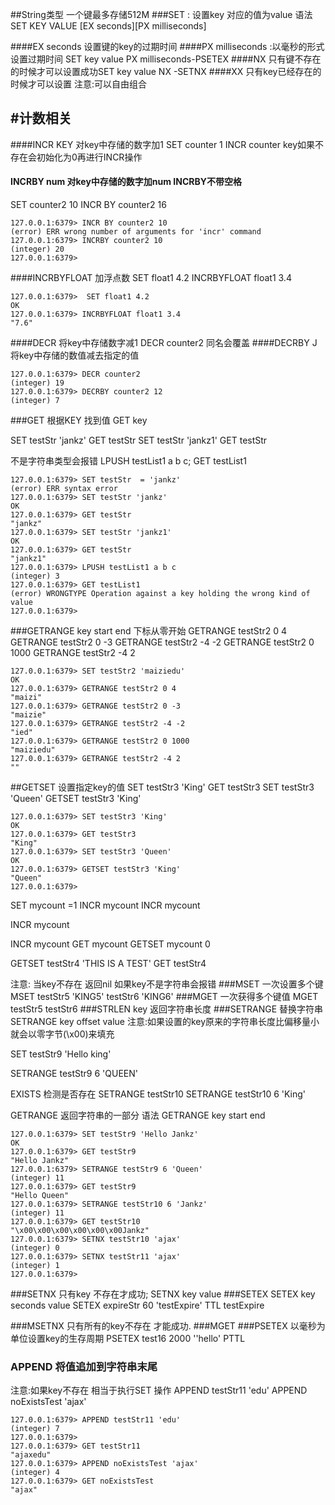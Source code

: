##String类型
一个键最多存储512M
###SET : 设置key 对应的值为value
语法 SET KEY VALUE [EX seconds][PX milliseconds]

####EX seconds 设置键的key的过期时间
####PX milliseconds :以毫秒的形式设置过期时间 SET key value PX milliseconds-PSETEX
####NX 只有键不存在的时候才可以设置成功SET key value NX -SETNX
####XX 只有key已经存在的时候才可以设置
注意:可以自由组合

## #计数相关
####INCR KEY  对key中存储的数字加1
SET counter 1
INCR counter
key如果不存在会初始化为0再进行INCR操作
#### INCRBY  num 对key中存储的数字加num INCRBY不带空格
SET counter2 10
INCR BY counter2 16

```
127.0.0.1:6379> INCR BY counter2 10
(error) ERR wrong number of arguments for 'incr' command
127.0.0.1:6379> INCRBY counter2 10
(integer) 20
127.0.0.1:6379>  

```
####INCRBYFLOAT 加浮点数
SET float1 4.2
INCRBYFLOAT float1 3.4

```
127.0.0.1:6379>  SET float1 4.2
OK
127.0.0.1:6379> INCRBYFLOAT float1 3.4
"7.6"
```
####DECR 将key中存储数字减1
DECR counter2
同名会覆盖
####DECRBY J将key中存储的数值减去指定的值

```
127.0.0.1:6379> DECR counter2
(integer) 19
127.0.0.1:6379> DECRBY counter2 12 
(integer) 7

```
###GET 根据KEY 找到值
GET key 

SET testStr 'jankz'
GET testStr
SET testStr 'jankz1'
GET testStr 

不是字符串类型会报错
LPUSH testList1 a b c;
GET testList1

```
127.0.0.1:6379> SET testStr  = 'jankz'
(error) ERR syntax error
127.0.0.1:6379> SET testStr 'jankz'
OK
127.0.0.1:6379> GET testStr
"jankz"
127.0.0.1:6379> SET testStr 'jankz1'
OK
127.0.0.1:6379> GET testStr
"jankz1"
127.0.0.1:6379> LPUSH testList1 a b c
(integer) 3
127.0.0.1:6379> GET testList1
(error) WRONGTYPE Operation against a key holding the wrong kind of value
127.0.0.1:6379> 
```
###GETRANGE key start end
下标从零开始
GETRANGE testStr2 0 4 
GETRANGE testStr2 0 -3
GETRANGE testStr2 -4 -2
GETRANGE testStr2 0 1000
GETRANGE testStr2 -4 2

```
127.0.0.1:6379> SET testStr2 'maiziedu'
OK
127.0.0.1:6379> GETRANGE testStr2 0 4 
"maizi"
127.0.0.1:6379> GETRANGE testStr2 0 -3
"maizie"
127.0.0.1:6379> GETRANGE testStr2 -4 -2
"ied"
127.0.0.1:6379> GETRANGE testStr2 0 1000
"maiziedu"
127.0.0.1:6379> GETRANGE testStr2 -4 2
""
```
 ##GETSET 设置指定key的值
 SET testStr3 'King' 
 GET testStr3
 SET testStr3 'Queen' 
 GETSET testStr3 'King'
 
```
127.0.0.1:6379> SET testStr3 'King'
OK
127.0.0.1:6379> GET testStr3
"King"
127.0.0.1:6379> SET testStr3 'Queen'
OK
127.0.0.1:6379> GETSET testStr3 'King'
"Queen"
127.0.0.1:6379> 
```
SET mycount =1
INCR mycount
INCR mycount

INCR mycount

INCR mycount
GET mycount
GETSET mycount 0


GETSET testStr4 'THIS IS A TEST'
GET testStr4

注意:
当key不存在 返回nil
如果key不是字符串会报错
###MSET 一次设置多个键
MSET testStr5 'KING5' testStr6 'KING6'
###MGET 一次获得多个键值
MGET testStr5  testStr6 
###STRLEN key 
返回字符串长度
###SETRANGE 替换字符串
SETRANGE key offset value
注意:如果设置的key原来的字符串长度比偏移量小 就会以零字节(\x00)来填充

SET testStr9 'Hello king'

SETRANGE testStr9 6 'QUEEN'

EXISTS 检测是否存在
SETRANGE testStr10 
SETRANGE testStr10 6 'King'

GETRANGE 返回字符串的一部分
语法 GETRANGE key start end

```
127.0.0.1:6379> SET testStr9 'Hello Jankz'
OK
127.0.0.1:6379> GET testStr9
"Hello Jankz"
127.0.0.1:6379> SETRANGE testStr9 6 'Queen'
(integer) 11
127.0.0.1:6379> GET testStr9
"Hello Queen"
127.0.0.1:6379> SETRANGE testStr10 6 'Jankz'
(integer) 11
127.0.0.1:6379> GET testStr10
"\x00\x00\x00\x00\x00\x00Jankz"
127.0.0.1:6379> SETNX testStr10 'ajax'
(integer) 0
127.0.0.1:6379> SETNX testStr11 'ajax'
(integer) 1
127.0.0.1:6379> 
```
###SETNX 只有key 不存在才成功;
SETNX key value
###SETEX 
SETEX key seconds value
SETEX expireStr 60 'testExpire'
TTL testExpire

###MSETNX 只有所有的key不存在 才能成功.
###MGET
###PSETEX 以毫秒为单位设置key的生存周期
PSETEX test16 2000 ''hello'
PTTL
### APPEND 将值追加到字符串末尾
注意:如果key不存在 相当于执行SET 操作
APPEND testStr11 'edu'
APPEND noExistsTest 'ajax'

```
127.0.0.1:6379> APPEND testStr11 'edu'
(integer) 7
127.0.0.1:6379> 
127.0.0.1:6379> GET testStr11
"ajaxedu"
127.0.0.1:6379> APPEND noExistsTest 'ajax'
(integer) 4
127.0.0.1:6379> GET noExistsTest
"ajax"
```

